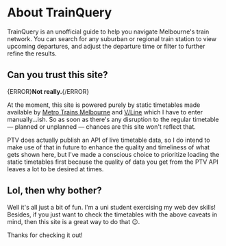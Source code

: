 # About TrainQuery

TrainQuery is an unofficial guide to help you navigate Melbourne's train network. You can search for any suburban or regional train station to view upcoming departures, and adjust the departure time or filter to further refine the results.

## Can you trust this site?

{ERROR}**Not really.**{/ERROR}

At the moment, this site is powered purely by static timetables made available by [Metro Trains Melbourne](https://www.metrotrains.com.au/timetables) and [V/Line](https://www.vline.com.au/Timetables/Additional-pages/train-coach-timetable-list) which I have to enter manually...ish. So as soon as there's any disruption to the regular timetable — planned or unplanned — chances are this site won't reflect that.

PTV does actually publish an API of live timetable data, so I do intend to make use of that in future to enhance the quality and timeliness of what gets shown here, but I've made a conscious choice to prioritize loading the static timetables first because the quality of data you get from the PTV API leaves a lot to be desired at times.

## Lol, then why bother?

Well it's all just a bit of fun. I'm a uni student exercising my web dev skills! Besides, if you just want to check the timetables with the above caveats in mind, then this site is a great way to do that 😉.

Thanks for checking it out!
